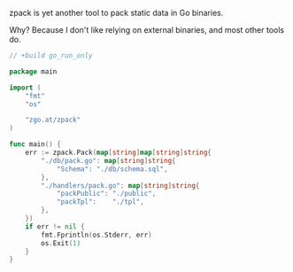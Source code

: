 zpack is yet another tool to pack static data in Go binaries.

Why? Because I don't like relying on external binaries, and most other tools do.


```go
// +build go_run_only

package main

import (
	"fmt"
	"os"

	"zgo.at/zpack"
)

func main() {
	err := zpack.Pack(map[string]map[string]string{
		"./db/pack.go": map[string]string{
			"Schema": "./db/schema.sql",
		},
		"./handlers/pack.go": map[string]string{
			"packPublic": "./public",
			"packTpl":    "./tpl",
		},
	})
	if err != nil {
		fmt.Fprintln(os.Stderr, err)
		os.Exit(1)
	}
}
```
